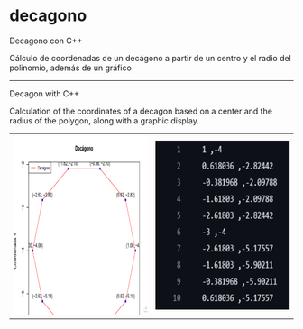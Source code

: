 # decagono

Decagono con C++

Cálculo de coordenadas de un decágono a partir de un centro y el radio del polinomio, además de un gráfico
__________________________________________________________________________________________________________
Decagon with C++

Calculation of the coordinates of a decagon based on a center and the radius of the polygon, along with a graphic display.
<table>
  <tr>
    <td><img src="./captura2.png" alt="Captura 2" width="351.25" height="320"></td>
    <td><img src="./captura1.png" alt="Captura 1" width="350" height="300"></td>
  </tr>
</table>

